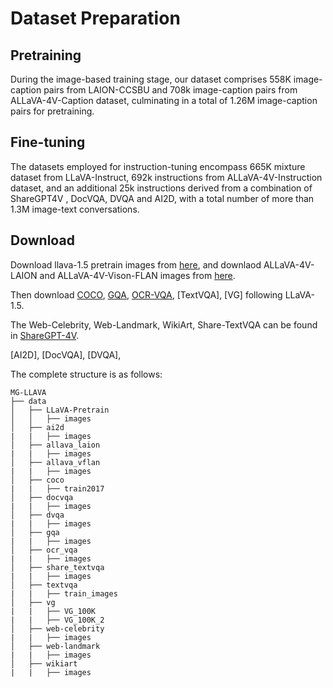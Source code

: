 # Dataset Preparation

## Pretraining

During the image-based training stage, our dataset comprises 558K image-caption pairs from LAION-CCSBU and 708k image-caption pairs from ALLaVA-4V-Caption dataset, culminating in a total of 1.26M image-caption pairs for pretraining.

## Fine-tuning

The datasets employed for instruction-tuning encompass 665K mixture dataset from LLaVA-Instruct, 692k instructions from ALLaVA-4V-Instruction dataset, and an additional 25k instructions derived from a combination of ShareGPT4V , DocVQA, DVQA and AI2D, with a total number of more than 1.3M image-text conversations.

## Download
Download llava-1.5 pretrain images from [here](https://huggingface.co/datasets/liuhaotian/LLaVA-CC3M-Pretrain-595K), and downlaod ALLaVA-4V-LAION and ALLaVA-4V-Vison-FLAN images from [here](https://huggingface.co/datasets/FreedomIntelligence/ALLaVA-4V).

Then download [COCO](http://images.cocodataset.org/zips/train2017.zip), [GQA](https://downloads.cs.stanford.edu/nlp/data/gqa/images.zip), [OCR-VQA](https://drive.google.com/drive/folders/1_GYPY5UkUy7HIcR0zq3ZCFgeZN7BAfm_?usp=sharing), [TextVQA], [VG] following LLaVA-1.5.

The Web-Celebrity, Web-Landmark, WikiArt,  Share-TextVQA can be found in [ShareGPT-4V](https://drive.google.com/drive/folders/1tCUQ-sq6vdshZVkF0ZeF3K4eztkXJgax).

[AI2D], [DocVQA], [DVQA],

The complete structure is as follows:
```text
MG-LLAVA
├── data
│   ├── LLaVA-Pretrain
│   │   ├── images
│   ├── ai2d
|   |   ├── images
│   ├── allava_laion
|   |   ├── images
│   ├── allava_vflan
|   |   ├── images
│   ├── coco
|   |   ├── train2017
│   ├── docvqa
|   |   ├── images
│   ├── dvqa
|   |   ├── images
│   ├── gqa
|   |   ├── images
│   ├── ocr_vqa
|   |   ├── images
│   ├── share_textvqa
|   |   ├── images
│   ├── textvqa
|   |   ├── train_images
│   ├── vg
|   |   ├── VG_100K
|   |   ├── VG_100K_2
│   ├── web-celebrity
|   |   ├── images
│   ├── web-landmark
|   |   ├── images
│   ├── wikiart
|   |   ├── images
```